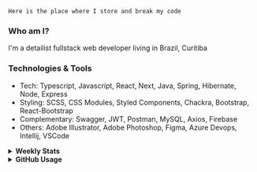 ```
Here is the place where I store and break my code
```
### Who am I?
I'm a detailist fullstack web developer living in Brazil, Curitiba

### Technologies & Tools
- Tech: Typescript, Javascript, React, Next, Java, Spring, Hibernate, Node, Express
- Styling: SCSS, CSS Modules, Styled Components, Chackra, Bootstrap, React-Bootstrap
- Complementary: Swagger, JWT, Postman, MySQL, Axios, Firebase
- Others: Adobe Illustrator, Adobe Photoshop, Figma, Azure Devops, Intellij, VSCode

<details>
  <summary><b> Weekly Stats</b></summary>
<!--START_SECTION:waka-->

```text
TypeScript   13 hrs 18 mins  ████████████▒░░░░░░░░░░░░   49.10 %
JavaScript   11 hrs 7 mins   ██████████▒░░░░░░░░░░░░░░   41.09 %
JSON         58 mins         █░░░░░░░░░░░░░░░░░░░░░░░░   03.61 %
HTML         55 mins         █░░░░░░░░░░░░░░░░░░░░░░░░   03.42 %
CSS          33 mins         ▓░░░░░░░░░░░░░░░░░░░░░░░░   02.04 %
```

<!--END_SECTION:waka-->
</details>

<details>
  <summary><b> GitHub Usage</b></summary>
  
[![Top Langs](https://github-readme-stats.vercel.app/api/top-langs/?username=gxlpes&&langs_count=9&layout=compact)](https://github.com/anuraghazra/github-readme-stats)

</details>
